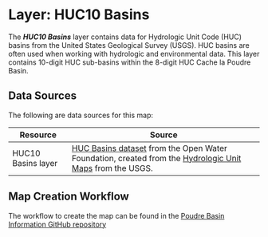 # Layer:  HUC10 Basins

The ***HUC10 Basins*** layer contains data for Hydrologic Unit Code (HUC) basins
from the United States Geological Survey (USGS).
HUC basins are often used when working with hydrologic and environmental data.
This layer contains 10-digit HUC sub-basins within the 8-digit HUC Cache la Poudre Basin.

## Data Sources

The following are data sources for this map:

| **Resource** | **Source** |
| -- | -- |
| HUC10 Basins layer | [HUC Basins dataset](https://data.openwaterfoundation.org/country/us/usgs/huc-basins/) from the Open Water Foundation, created from the [Hydrologic Unit Maps](https://water.usgs.gov/GIS/huc.html) from the USGS. |

## Map Creation Workflow

The workflow to create the map can be found in the
[Poudre Basin Information GitHub repository](https://github.com/OpenWaterFoundation/owf-infomapper-poudre/tree/master/workflow/BasinEntities/Physical-Basins)
